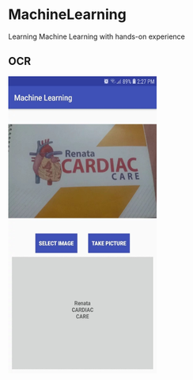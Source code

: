 # MachineLearning
Learning Machine Learning with hands-on experience

## OCR
<img src="https://github.com/Masum-ipv/MachineLearning/blob/master/res/ocr.JPG"  width="300" height="600">
